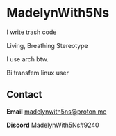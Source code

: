 # MadelynWith5Ns

I write trash code

Living, Breathing Stereotype

I use arch btw.

Bi transfem linux user

## Contact

**Email** madelynwith5ns@proton.me

**Discord** MadelynWith5Ns#9240
